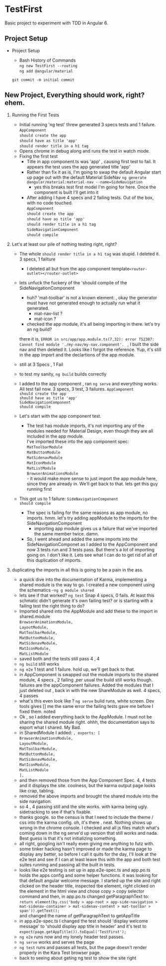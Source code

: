 # TestFirst

Basic project to experiment with TDD in Angular 6.

## Project Setup
* Project Setup
    - Bash History of Commands  
    `ng new TestFirst --routing`  
    `ng add @angular/material`  

    `git commit -m initial commit`  

## New Project, Everything should work, right? ehem. 
1. Running the First Tests
    - Initial running 'ng test' threw generated 3 specs tests and 1 failure.  
    `AppComponent`  
        `should create the app`  
        `should have as title 'app'`  
        `should render title in a h1 tag`  
    - Opens chrome in debug along and runs the test in watch mode.
    - Fixing the first test
        - Title in app component.ts was  'app' , causing first test to fail. It appears the test uses the app generated title 'app'
        - Rather than fix it as is, I'm going to swap the default Angular start up page out with the default Material SideNav     `ng generate @angular/material:material-nav --name=SideNavigation`  
            - yes this breaks test first model I'm going for here. Once the component is built I'll get into it
        - After adding I have 4 specs and 2 failing tests. Out of the box, with no code touched.  
        `AppComponent`  
            `should create the app`  
            `should have as title 'app'`  
            `should render title in a h1 tag`  
        `SideNavigationComponent`  
            `should compile`  
2. Let's at least our pile of nothing testing right, right?
    - The whole  `should render title in a h1 tag`  was stupid.  I deleted it. 3 specs, 1 failture
        - I deleted all but from the app component template`<router-outlet></router-outlet>`
    - lets unfuck the fuckery of the 'should compile of the SideNavigationComponent
        - huh? 'mat-toolbar' is not a known element:  , okay the generator must have not generated enough to actually run what it generated.
            - mat-nav-list ? 
            - mat-icon ?
        - checked the app module,  it's all being importing in there.   let's try an ng build?
        
        there it is, `ERROR in src/app/app.module.ts(7,32): error TS2307: Cannot find module './my-nav/my-nav.component'. ` , I built the side nav and then deleted it.  Looks like I forgot the reference.   Yup, it's still in the app import and the declartions of the app module.  
    - still at 3 Specs , 1 Fail
    - to test my sanity, `ng build` builds correctly
    - I added <app-side-navigation> to the app component , ran `ng serve` and everything works. All test fail now. 3 specs, 3 test, 3 failures. 
        `AppComponent`  
            `should create the app`  
            `should have as title 'app'`  
        `SideNavigationComponent`  
            `should compile`  
    - Let's start with the app component test. 
        - The test has module imports,  it's not importing any of the modules needed for Material Design, even though they are all included in the app module.  
        I've imported these into the app component spec:
                `MatToolbarModule`  
                `MatButtonModule`  
                `MatSidenavModule`  
                `MatIconModule`  
                `MatListModule`   
                `BrowserAnimationsModule`  
                - it would make more sense to just import the app module here, since they are already in.  We'll get back to that. lets get this guy running first
    - This got us to 1 failure: 
        `SideNavigationComponent`  
            `should compile`  
        - The spec is failing for the same reasons as app module,  no imports. hmm. let's try adding appModule to the imports for the SideNavigationComponent
            - importing app module gives us a failure that we've imported the same member twice.  damn. 
        - So, I went ahead and added the same imports into the SideNavigationComponet as I added to the AppComponent and now 3 tests run and 3 tests pass.  But there's a lot of importing going on.  I don't like it.  Lets see what I can do to get rid of all of this duplication of imports.
            
3. duplicating the imports in all this is going to be a pain in the ass. 
    - a quick dive into the documentation of Karma, implementing a shared module is the way to go. I created a new component using the schematics -`ng g module shared`   
    - lets see if that worked? `ng test` Snap 4 specs, 0 fails.  At least this schmatic didn't generate it's own failing test? or is starting with a failing test the right thing to do?    
    - Imported shared into the AppModule and add these to the import in shared.module  
        `BrowserAnimationsModule,`  
        `LayoutModule,`  
        `MatToolbarModule,`  
        `MatButtonModule,`  
        `MatSidenavModule,`  
        `MatIconModule,`  
        `MatListModule`  
    - saved both and the tests still pass 4 , 4
    - `ng build` still works
    - `ng e2e` 1 test and 1 failure. hold up, we'll get back to that. 
    - in AppComponent is swapped out the module imports to the shared module, 4 specs , 2 failing ,per usual the build still works though. failures are the appComponent failures.  Added the modules that I just deleted out , back in with the new ShareModule as well.  4 specs, 4 passes 
    - what's this even look like ? `ng serve`  bulid runs, white screen. Dev tools gives [] me the same error the failing tests gave me before I fixed them. noted
    - Ok , so I added everything back to the AppModule.  I must not be sharing the shared module right.  ohhh, the documentation says to export what I shared. My Bad. 
    - in SharedModule I added:
      `, exports: [`  
        `BrowserAnimationsModule,`  
        `LayoutModule,`  
        `MatToolbarModule,`  
        `MatButtonModule,`    
        `MatSidenavModule,`  
        `MatIconModule,`  
        `MatListModule`    
        `],`  
    - and then removed those from the App Component Spec. 4, 4 tests and it displays the site.  coolness, but the karma output page looks like crap, tabling.
    - removed the above imports and brought the shared module into the side navigation. 
    - so 4 , 4 passing still and the site works. with karma being ugly. sidetracking to see if that's fixable.
    - thanks google. so the census is that I need to include the theme / css into the karma config.  oh, it's there .  neat.  Nothing shows up wrong in the chrome console. I checked and all js files match what's coming down in the ng serve'd up version that still works and nada.   Best guess is that it's not initializing something.
    - all right, googling isn't really even giving me anything to futz with. some tinker hacking hasn't improved or made the karma page to display any better, so before I call it quits for the day, I'll look at the e2e test and see if I can at least leave this with the app and both test suites running and passing all the built in tests. 
    - looks like e2e testing is set up in app.e2e-spec.ts and app.po.ts holds the apps config and some helper functions.  it was looking for that default angular welcome message.   I started up the site and right clicked on the header title, inspected tbe element, right clicked on the element in the html view and chose copy > copy selector command and then, in app.po.ts changed getParagraphText to:   
    `return element(by.css('body > app-root > app-side-navigation > mat-sidenav-container > mat-sidenav-content > mat-toolbar > span')).getText();`   
    and changed the name of getParagraphText to getAppTitle 
    - in app.e2e-spec.ts I changed the test should 'display welcome message' to 'should display app title in header' and it's test to `expect(page.getAppTitle()).toEqual('TestFirst');`
    - `ng e2e` runs now and my lonely header test passes. 
    - `ng serve` works and serves the page
    - `ng test` runs and passes all tests, but the page doesn't render properly in the Kara Test browser page.  
    - back to seeing about geting ng test to show the site right
    
    
                    